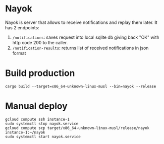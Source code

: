 Nayok
=
Nayok is server that allows to receive notifications and replay them later.
It has 2 endpoints:
1. `/notifications`: saves request into local sqlite db giving back "OK" 
with http code 200 to the caller. 
2. `/notification-results`: returns list of received notifications in json format  


Build production
=
```shell script
cargo build --target=x86_64-unknown-linux-musl --bin=nayok --release
```     
Manual deploy
=
```shell script
gcloud compute ssh instance-1
sudo systemctl stop nayok.service 
gcloud compute scp target/x86_64-unknown-linux-musl/release/nayok instance-1:~/nayok
sudo systemctl start nayok.service
```
